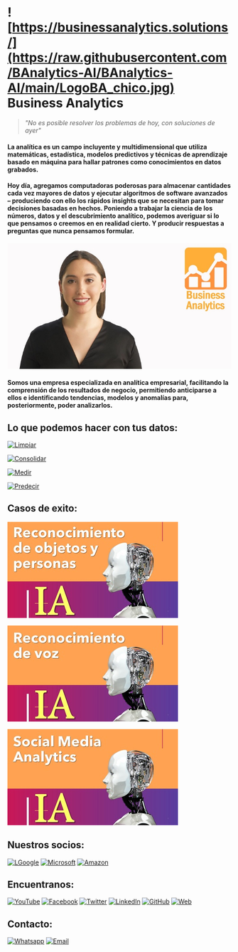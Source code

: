 # ![https://businessanalytics.solutions/](https://raw.githubusercontent.com/BAnalytics-AI/BAnalytics-AI/main/LogoBA_chico.jpg) Business Analytics
> _"No es posible resolver los problemas de hoy, con soluciones de ayer"_

#### La analítica es un campo incluyente y multidimensional que utiliza matemáticas, estadística, modelos predictivos y técnicas de aprendizaje basado en máquina para hallar patrones como conocimientos en datos grabados. 
#### Hoy día, agregamos computadoras poderosas para almacenar cantidades cada vez mayores de datos y ejecutar algoritmos de software avanzados – produciendo con ello los rápidos insights que se necesitan para tomar decisiones basadas en hechos. Poniendo a trabajar la ciencia de los números, datos y el descubrimiento analítico, podemos averiguar si lo que pensamos o creemos en en realidad cierto. Y producir respuestas a preguntas que nunca pensamos formular. 

[![Smart Virtual Assistant](https://raw.githubusercontent.com/BAnalytics-AI/BAnalytics-AI/main/Fondo_.jpg)](https://youtu.be/UYExYDMDz0A "Smart Virtual Assistant")

#### Somos una empresa especializada en analítica empresarial, facilitando la comprensión de los resultados de negocio, permitiendo anticiparse a ellos e identificando tendencias, modelos y anomalías para, posteriormente, poder analizarlos.

## Lo que podemos hacer con tus datos:
[![Limpiar](https://img.shields.io/static/v1?label=Limpiar&message=Data_Quality&color=<COLOR>)]()

[![Consolidar](https://img.shields.io/static/v1?label=Consolidar&message=Data_Management&color=<COLOR>)]()

[![Medir](https://img.shields.io/static/v1?label=Medir&message=Descriptive_Analytics&color=<COLOR>)]()

[![Predecir](https://img.shields.io/static/v1?label=Predecir&message=Advanced_Analytics&color=<COLOR>)]()


## Casos de exito:
[![Esta es una imagen de ejemplo](https://raw.githubusercontent.com/BAnalytics-AI/BAnalytics-AI/main/VideoA_.jpg)](https://youtu.be/LFJoj5zR99c) 

[![Esta es una imagen de ejemplo](https://raw.githubusercontent.com/BAnalytics-AI/BAnalytics-AI/main/VideoB_.jpg)](https://youtu.be/jdqIB6sXJj8) 

[![Esta es una imagen de ejemplo](https://raw.githubusercontent.com/BAnalytics-AI/BAnalytics-AI/main/VideoC_.jpg)](https://youtu.be/nCSE8kpiysk) 

## Nuestros socios:
[![LGoogle](https://img.shields.io/static/v1?label=Google&message=Partner&color=<COLOR>)]()
[![Microsoft](https://img.shields.io/static/v1?label=Microsoft&message=Partner&color=<COLOR>)]()
[![Amazon](https://img.shields.io/static/v1?label=Amazon&message=Partner&color=<COLOR>)]()

## Encuentranos:
[![YouTube](https://img.shields.io/badge/YouTube-FF0000?style=for-the-badge&logo=youtube&logoColor=white)](https://www.youtube.com/channel/UCKAk_1VH1lOGS4FWOtqrjWA)
[![Facebook](https://img.shields.io/badge/Facebook-1877F2?style=for-the-badge&logo=facebook&logoColor=white)](https://www.facebook.com/SolutionsBA)
[![Twitter](https://img.shields.io/badge/Twitter-1DA1F2?style=for-the-badge&logo=twitter&logoColor=white)](https://twitter.com/SolutionsBA)
[![LinkedIn](https://img.shields.io/badge/LinkedIn-0077B5?style=for-the-badge&logo=linkedin&logoColor=white)](https://www.linkedin.com/company/geobusinessanalytics)
[![GitHub](https://img.shields.io/badge/GitHub-100000?style=for-the-badge&logo=github&logoColor=white)](https://banalytics-ai.github.io/BAnalytics-AI/)
[![Web](https://img.shields.io/badge/Website-39477F?style=for-the-badge&logo=realm&logoColor=white)](https://businessanalytics.solutions/)

## Contacto:
[![Whatsapp](https://img.shields.io/badge/WhatsApp-25D366?style=for-the-badge&logo=whatsapp&logoColor=white)](https://api.whatsapp.com/send?phone=59176713672)
[![Email](https://img.shields.io/badge/Microsoft_Outlook-0078D4?style=for-the-badge&logo=outlook&logoColor=white)](mailto:info@businessanalytics.solutions)
